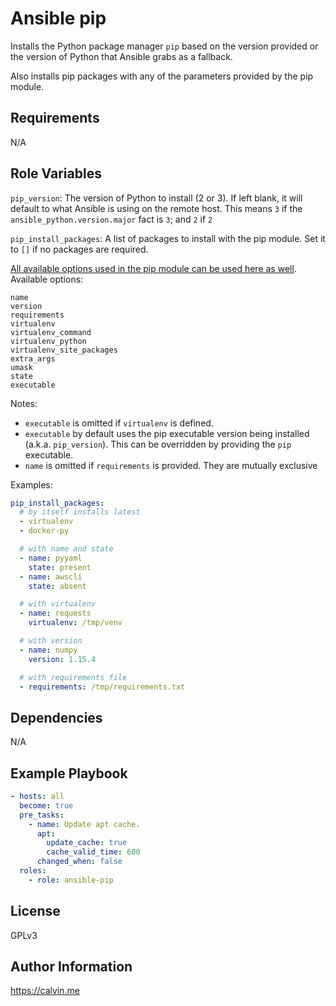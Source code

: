 # Ansible pip


Installs the Python package manager `pip` based on the version provided or the version of Python that Ansible grabs as a fallback.

Also installs pip packages with any of the parameters provided by the pip module.

## Requirements

N/A

## Role Variables

`pip_version`: The version of Python to install (2 or 3). If left blank, it will default to what Ansible is using on the remote host. This means `3` if the `ansible_python.version.major` fact is `3`; and `2` if `2`

`pip_install_packages`: A list of packages to install with the pip module.  Set it to `[]` if no packages are required.

[All available options used in the pip module can be used here as well](https://docs.ansible.com/ansible/2.7/modules/pip_module.html). Available options:

```
name
version
requirements
virtualenv
virtualenv_command
virtualenv_python
virtualenv_site_packages
extra_args
umask
state
executable
```

Notes:
- `executable` is omitted if `virtualenv` is defined.
- `executable` by default uses the pip executable version being installed (a.k.a. `pip_version`). This can be overridden by providing the `pip` executable.
- `name` is omitted if `requirements` is provided. They are mutually exclusive

Examples:

```yaml
pip_install_packages:
  # by itself installs latest
  - virtualenv
  - docker-py

  # with name and state
  - name: pyyaml
    state: present
  - name: awscli
    state: absent

  # with virtualenv
  - name: requests
    virtualenv: /tmp/venv

  # with version
  - name: numpy
    version: 1.15.4

  # with requirements file
  - requirements: /tmp/requirements.txt
```

## Dependencies

N/A

## Example Playbook


```yaml
- hosts: all
  become: true
  pre_tasks:
    - name: Update apt cache.
      apt:
        update_cache: true
        cache_valid_time: 600
      changed_when: false
  roles:
    - role: ansible-pip
```

## License

GPLv3

## Author Information

https://calvin.me
